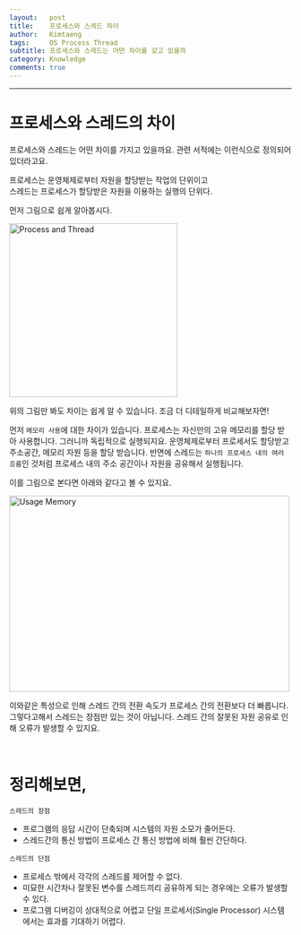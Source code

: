 ```yaml
---
layout:   post
title:    프로세스와 스레드 차이 
author:   Kimtaeng
tags: 	  OS Process Thread
subtitle: 프로세스와 스레드는 어떤 차이를 갖고 있을까
category: Knowledge
comments: true
---
```


<hr/>

# 프로세스와 스레드의 차이

프로세스와 스레드는 어떤 차이를 가지고 있을까요. 관련 서적에는 이런식으로 정의되어 있더라고요.

<div class="post_caption">프로세스는 운영체제로부터 자원을 할당받는 작업의 단위이고<br/>
스레드는 프로세스가 할당받은 자원을 이용하는 실행의 단위다.</div>

먼저 그림으로 쉽게 알아봅시다.

<img class="post_image" src="{{ site.baseurl }}/img/post/2018-06-30-process-vs-thread-1.jpg" width="300" height="310" alt="Process and Thread"/>

위의 그림만 봐도 차이는 쉽게 알 수 있습니다. 조금 더 디테일하게 비교해보자면!

먼저 ```메모리 사용```에 대한 차이가 있습니다.
프로세스는 자신만의 고유 메모리를 할당 받아 사용합니다. 그러니까 독립적으로 실행되지요.
운영체제로부터 프로세서도 할당받고 주소공간, 메모리 자원 등을 할당 받습니다.
반면에 스레드는 ```하나의 프로세스 내의 여러 흐름```인 것처럼 프로세스 내의 주소 공간이나 자원을 공유해서 실행됩니다.

이를 그림으로 본다면 아래와 같다고 볼 수 있지요.

<img class="post_image" src="{{ site.baseurl }}/img/post/2018-06-30-process-vs-thread-2.jpg" width="500" height="350" alt="Usage Memory"/> 

이와같은 특성으로 인해 스레드 간의 전환 속도가 프로세스 간의 전환보다 더 빠릅니다.
그렇다고해서 스레드는 장점만 있는 것이 아닙니다. 스레드 간의 잘못된 자원 공유로 인해 오류가 발생할 수 있지요.

<br/>

# 정리해보면,
 
```스레드의 장점```
- 프로그램의 응답 시간이 단축되며 시스템의 자원 소모가 줄어든다.
- 스레드간의 통신 방법이 프로세스 간 통신 방법에 비해 훨씬 간단하다.

```스레드의 단점```
- 프로세스 밖에서 각각의 스레드를 제어할 수 없다.
- 미묘한 시간차나 잘못된 변수를 스레드끼리 공유하게 되는 경우에는 오류가 발생할 수 있다.
- 프로그램 디버깅이 상대적으로 어렵고 단일 프로세서(Single Processor) 시스템에서는 효과를 기대하기 어렵다.